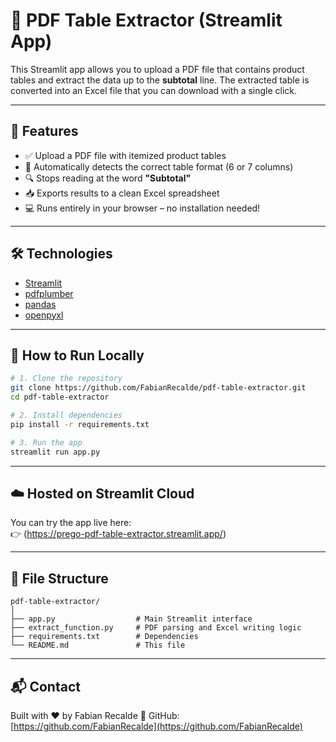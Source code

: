 
# 📄 PDF Table Extractor (Streamlit App)

This Streamlit app allows you to upload a PDF file that contains product tables and extract the data up to the **subtotal** line. The extracted table is converted into an Excel file that you can download with a single click.

---

## 🚀 Features

- ✅ Upload a PDF file with itemized product tables
- 📑 Automatically detects the correct table format (6 or 7 columns)
- 🔍 Stops reading at the word **"Subtotal"**
- 📥 Exports results to a clean Excel spreadsheet
- 💻 Runs entirely in your browser – no installation needed!

---

## 🛠 Technologies

- [Streamlit](https://streamlit.io/)
- [pdfplumber](https://github.com/jsvine/pdfplumber)
- [pandas](https://pandas.pydata.org/)
- [openpyxl](https://openpyxl.readthedocs.io/en/stable/)

---

## 🧪 How to Run Locally

```bash
# 1. Clone the repository
git clone https://github.com/FabianRecalde/pdf-table-extractor.git
cd pdf-table-extractor

# 2. Install dependencies
pip install -r requirements.txt

# 3. Run the app
streamlit run app.py
```

---

## ☁️ Hosted on Streamlit Cloud

You can try the app live here:  
👉 (https://prego-pdf-table-extractor.streamlit.app/)

---

## 📂 File Structure

```
pdf-table-extractor/
│
├── app.py                  # Main Streamlit interface
├── extract_function.py     # PDF parsing and Excel writing logic
├── requirements.txt        # Dependencies
└── README.md               # This file
```

---

## 📬 Contact

Built with ❤️ by Fabian Recalde 
🔗 GitHub: [https://github.com/FabianRecalde](https://github.com/FabianRecalde)
